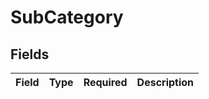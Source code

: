 # SubCategory


## Fields

| Field       | Type        | Required    | Description |
| ----------- | ----------- | ----------- | ----------- |